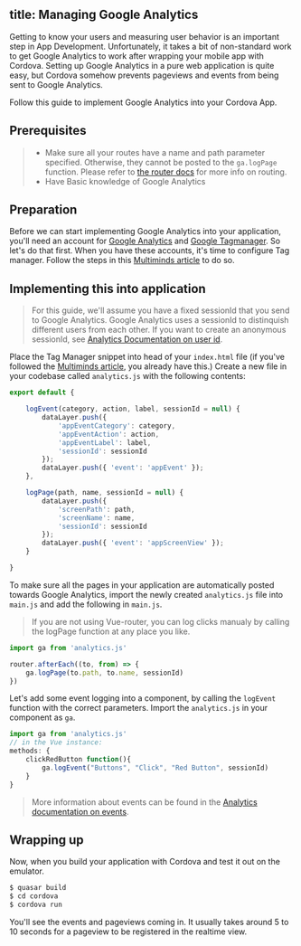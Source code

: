title: Managing Google Analytics
---
Getting to know your users and measuring user behavior is an important step in App Development. Unfortunately, it takes a bit of non-standard work to get Google Analytics to work after wrapping your mobile app with Cordova. Setting up Google Analytics in a pure web application is quite easy, but Cordova somehow prevents pageviews and events from being sent to Google Analytics.

Follow this guide to implement Google Analytics into your Cordova App.

## Prerequisites
> - Make sure all your routes have a name and path parameter specified. Otherwise, they cannot be posted to the `ga.logPage` function. Please refer to [the router docs](/guide/router.html) for more info on routing.
> - Have Basic knowledge of Google Analytics

## Preparation
Before we can start implementing Google Analytics into your application, you'll need an account for [Google Analytics](https://analytics.google.com) and [Google Tagmanager](https://tagmanager.google.com/). So let's do that first. When you have these accounts, it's time to configure Tag manager. Follow the steps in this [Multiminds article](http://www.multiminds.eu/2016/12/06/google-analytics-tag-manager-ionic-cordova/) to do so.

## Implementing this into application
> For this guide, we'll assume you have a fixed sessionId that you send to Google Analytics. Google Analytics uses a sessionId to distinquish different users from each other. If you want to create an anonymous sessionId, see [Analytics Documentation on user id](https://developers.google.com/analytics/devguides/collection/analyticsjs/cookies-user-id).

Place the Tag Manager snippet into head of your `index.html` file (if you've followed the [Multiminds article](http://www.multiminds.eu/2016/12/06/google-analytics-tag-manager-ionic-cordova/), you already have this.) Create a new file in your codebase called `analytics.js` with the following contents:

```javascript
export default {

    logEvent(category, action, label, sessionId = null) {
        dataLayer.push({
            'appEventCategory': category,
            'appEventAction': action,
            'appEventLabel': label,
            'sessionId': sessionId
        });
        dataLayer.push({ 'event': 'appEvent' });
    },

    logPage(path, name, sessionId = null) {
        dataLayer.push({
            'screenPath': path,
            'screenName': name,
            'sessionId': sessionId
        });
        dataLayer.push({ 'event': 'appScreenView' });
    }

}
```
To make sure all the pages in your application are automatically posted towards Google Analytics, import the newly created `analytics.js` file into `main.js` and add the following in `main.js`.

> If you are not using Vue-router, you can log clicks manualy by calling the logPage function at any place you like.

```javascript
import ga from 'analytics.js'

router.afterEach((to, from) => {
    ga.logPage(to.path, to.name, sessionId)
})
```
Let's add some event logging into a component, by calling the `logEvent` function with the correct parameters. Import the `analytics.js` in your component as `ga`.

```javascript
import ga from 'analytics.js'
// in the Vue instance:
methods: {
    clickRedButton function(){
        ga.logEvent("Buttons", "Click", "Red Button", sessionId)
    }
}
```
> More information about events can be found in the [Analytics documentation on events](https://developers.google.com/analytics/devguides/collection/analyticsjs/events).

## Wrapping up
Now, when you build your application with Cordova and test it out on the emulator.

```bash
$ quasar build
$ cd cordova
$ cordova run
```

You'll see the events and pageviews coming in. It usually takes around 5 to 10 seconds for a pageview to be registered in the realtime view.
